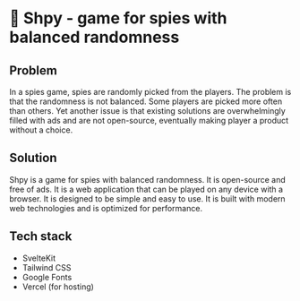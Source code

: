# 🥸 Shpy - game for spies with balanced randomness

## Problem

In a spies game, spies are randomly picked from the players. The problem is that the randomness is not balanced. Some players are picked more often than others. Yet another issue is that existing solutions are overwhelmingly filled with ads and are not open-source, eventually making player a product without a choice.

## Solution

Shpy is a game for spies with balanced randomness. It is open-source and free of ads. It is a web application that can be played on any device with a browser. It is designed to be simple and easy to use. It is built with modern web technologies and is optimized for performance.

## Tech stack

- SvelteKit
- Tailwind CSS
- Google Fonts
- Vercel (for hosting)
